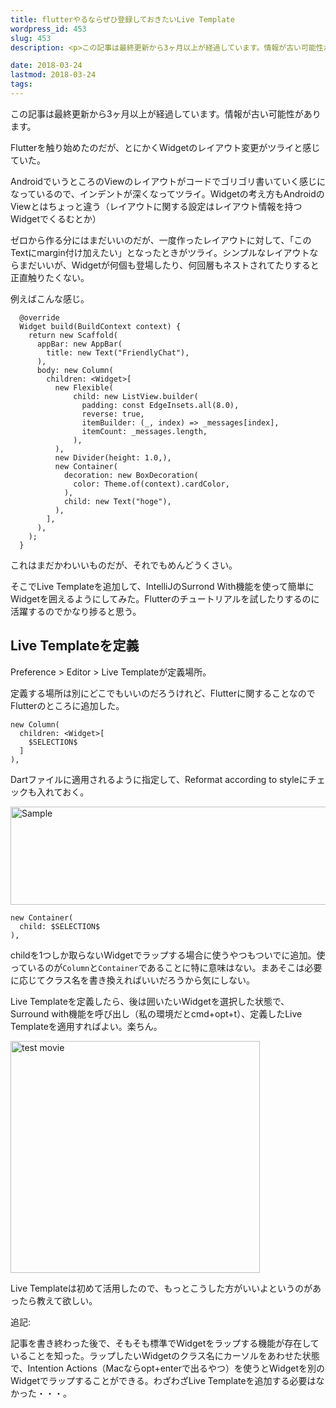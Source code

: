 ```yaml
---
title: flutterやるならぜひ登録しておきたいLive Template
wordpress_id: 453
slug: 453
description: <p>この記事は最終更新から3ヶ月以上が経過しています。情報が古い可能性があります。Flutterを触り始めたのだが、とにかくWidgetのレイアウト変更がツライと感じていた。 AndroidでいうところのViewのレイアウト [&hellip;]</p>

date: 2018-03-24
lastmod: 2018-03-24
tags: 
---
```


<div id="wppda_alert">この記事は最終更新から3ヶ月以上が経過しています。情報が古い可能性があります。</div><p>Flutterを触り始めたのだが、とにかくWidgetのレイアウト変更がツライと感じていた。</p>
<p>AndroidでいうところのViewのレイアウトがコードでゴリゴリ書いていく感じになっているので、インデントが深くなってツライ。Widgetの考え方もAndroidのViewとはちょっと違う（レイアウトに関する設定はレイアウト情報を持つWidgetでくるむとか）</p>
<p>ゼロから作る分にはまだいいのだが、一度作ったレイアウトに対して、「このTextにmargin付け加えたい」となったときがツライ。シンプルなレイアウトならまだいいが、Widgetが何個も登場したり、何回層もネストされてたりすると正直触りたくない。</p>
<p>例えばこんな感じ。</p>
<pre><code>  @override
  Widget build(BuildContext context) {
    return new Scaffold(
      appBar: new AppBar(
        title: new Text("FriendlyChat"),
      ),
      body: new Column(
        children: &lt;Widget&gt;[
          new Flexible(
              child: new ListView.builder(
                padding: const EdgeInsets.all(8.0),
                reverse: true,
                itemBuilder: (_, index) =&gt; _messages[index],
                itemCount: _messages.length,
              ),
          ),
          new Divider(height: 1.0,),
          new Container(
            decoration: new BoxDecoration(
              color: Theme.of(context).cardColor,
            ),
            child: new Text("hoge"),
          ),
        ],
      ),
    );
  }
</code></pre>
<p>これはまだかわいいものだが、それでもめんどうくさい。</p>
<p>そこでLive Templateを追加して、IntelliJのSurrond With機能を使って簡単にWidgetを囲えるようにしてみた。Flutterのチュートリアルを試したりするのに活躍するのでかなり捗ると思う。</p>
<h2>Live Templateを定義</h2>
<p>Preference > Editor > Live Templateが定義場所。</p>
<p>定義する場所は別にどこでもいいのだろうけれど、Flutterに関することなのでFlutterのところに追加した。</p>
<pre><code>new Column(
  children: &lt;Widget&gt;[
    $SELECTION$
  ]
),
</code></pre>
<p>Dartファイルに適用されるように指定して、Reformat according to styleにチェックも入れておく。</p>
<p><img src="https://android.gcreate.jp/wp-content/uploads/2018/03/sample.png" alt="Sample" title="sample.png" border="0" width="599" height="157" /></p>
<pre><code>new Container(
  child: $SELECTION$
),
</code></pre>
<p>childを1つしか取らないWidgetでラップする場合に使うやつもついでに追加。使っているのが<code>Column</code>と<code>Container</code>であることに特に意味はない。まあそこは必要に応じてクラス名を書き換えればいいだろうから気にしない。</p>
<p>Live Templateを定義したら、後は囲いたいWidgetを選択した状態で、Surround with機能を呼び出し（私の環境だとcmd+opt+t）、定義したLive Templateを適用すればよい。楽ちん。</p>
<p><img src="https://android.gcreate.jp/wp-content/uploads/2018/03/surround.gif" alt="test movie" title="surround.gif" border="0" width="399" height="371" /></p>
<p>Live Templateは初めて活用したので、もっとこうした方がいいよというのがあったら教えて欲しい。</p>
<p>追記:</p>
<p>記事を書き終わった後で、そもそも標準でWidgetをラップする機能が存在していることを知った。ラップしたいWidgetのクラス名にカーソルをあわせた状態で、Intention Actions（Macならopt+enterで出るやつ）を使うとWidgetを別のWidgetでラップすることができる。わざわざLive Templateを追加する必要はなかった・・・。</p>

  